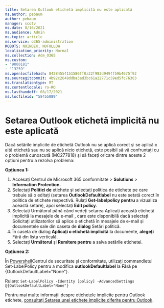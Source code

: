 ```yaml
---
title: Setarea Outlook etichetă implicită nu este aplicată
ms.author: pebaum
author: pebaum
manager: scotv
ms.date: 8/16/2021
ms.audience: Admin
ms.topic: article
ms.service: o365-administration
ROBOTS: NOINDEX, NOFOLLOW
localization_priority: Normal
ms.collection: Adm_O365
ms.custom:
- "9000181"
- "13259"
ms.openlocfilehash: 84284554151586ff0a22f983d9494f59b4675f92
ms.sourcegitcommit: 4b92c2648ddba3ad3bc61a22771c59ed5fc76303
ms.translationtype: MT
ms.contentlocale: ro-RO
ms.lasthandoff: 08/17/2021
ms.locfileid: "58455089"
---
```

# <a name="default-outlook-label-setting-not-applied"></a>Setarea Outlook etichetă implicită nu este aplicată

Dacă setările implicite de etichetă Outlook nu se aplică corect și se aplică o altă etichetă sau nu se aplică nicio etichetă, este posibil să vă confruntați cu o problemă cunoscută (MC277818) și să faceți oricare dintre aceste 2 opțiuni pentru a rezolva problema:

**Opțiunea 1:**

1. Accesați Centrul de Microsoft 365 conformitate > **Solutions**  >  **Information Protection.**
1. Selectați **Politici de** etichete și selectați politica de etichete pe care trebuie să o editați (setarea **OutlookDefaultlabel** nu este setată corect în politica de etichete respectivă. Rulați **Get-labelpolicy pentru** a vizualiza această setare), apoi selectați **Edit policy**.
1. Selectați Următorul până când vedeți setarea Aplicați această etichetă implicită  la mesajele de e-mail **,** care este disponibilă dacă selectați Solicitați utilizatorilor să aplice o etichetă în mesajele de e-mail și documentele sale din caseta de **dialog** Setări politică. 
1. În caseta de dialog **Aplicați o etichetă implicită** la documente, **alegeți** Fără din lista verticală.
1. Selectați **Următorul** și **Remitere pentru** a salva setările etichetei.

**Opțiunea 2:**

În [Powershell](https://docs.microsoft.com/powershell/exchange/connect-to-scc-powershell?view=exchange-ps)Centrul de securitate și conformitate, utilizați commandletul Set-LabelPolicy pentru a modifica **outlookDefaultlabel** la **Fără** pe {OutlookDefaultLabel="None"}.

Rulare: `Set-LabelPolicy -Identity [policy] -AdvancedSettings @{OutlookDefaultLabel="None"}`

Pentru mai multe informații despre etichetele implicite pentru Outlook etichete, [consultați Setarea unei etichete implicite diferite pentru Outlook](https://docs.microsoft.com/azure/information-protection/rms-client/clientv2-admin-guide-customizations#set-a-different-default-label-for-outlook).